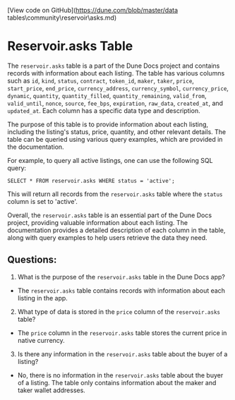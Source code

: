 [View code on GitHub](https://dune.com/blob/master/data tables\community\reservoir\asks.md)

# Reservoir.asks Table

The `reservoir.asks` table is a part of the Dune Docs project and contains records with information about each listing. The table has various columns such as `id`, `kind`, `status`, `contract`, `token_id`, `maker`, `taker`, `price`, `start_price`, `end_price`, `currency_address`, `currency_symbol`, `currency_price`, `dynamic`, `quantity`, `quantity_filled`, `quantity_remaining`, `valid_from`, `valid_until`, `nonce`, `source`, `fee_bps`, `expiration`, `raw_data`, `created_at`, and `updated_at`. Each column has a specific data type and description.

The purpose of this table is to provide information about each listing, including the listing's status, price, quantity, and other relevant details. The table can be queried using various query examples, which are provided in the documentation. 

For example, to query all active listings, one can use the following SQL query:

```
SELECT * FROM reservoir.asks WHERE status = 'active';
```

This will return all records from the `reservoir.asks` table where the `status` column is set to 'active'.

Overall, the `reservoir.asks` table is an essential part of the Dune Docs project, providing valuable information about each listing. The documentation provides a detailed description of each column in the table, along with query examples to help users retrieve the data they need.
## Questions: 
 1. What is the purpose of the `reservoir.asks` table in the Dune Docs app?
- The `reservoir.asks` table contains records with information about each listing in the app.

2. What type of data is stored in the `price` column of the `reservoir.asks` table?
- The `price` column in the `reservoir.asks` table stores the current price in native currency.

3. Is there any information in the `reservoir.asks` table about the buyer of a listing?
- No, there is no information in the `reservoir.asks` table about the buyer of a listing. The table only contains information about the maker and taker wallet addresses.